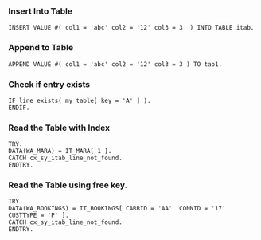 ### Insert Into Table
```ABAP
INSERT VALUE #( col1 = 'abc' col2 = '12' col3 = 3  ) INTO TABLE itab. 
```
### Append to Table 
```ABAP
APPEND VALUE #( col1 = 'abc' col2 = '12' col3 = 3 ) TO tab1. 
```
### Check if entry exists
```ABAP
IF line_exists( my_table[ key = 'A' ] ).  
ENDIF. 
```
### Read the Table with Index
```ABAP
TRY. 
DATA(WA_MARA) = IT_MARA[ 1 ]. 
CATCH cx_sy_itab_line_not_found. 
ENDTRY. 
```

### Read the Table using  free key. 
```ABAP
TRY. 
DATA(WA_BOOKINGS) = IT_BOOKINGS[ CARRID = 'AA'  CONNID = '17'  CUSTTYPE = 'P' ].  
CATCH cx_sy_itab_line_not_found. 
ENDTRY.  
```
